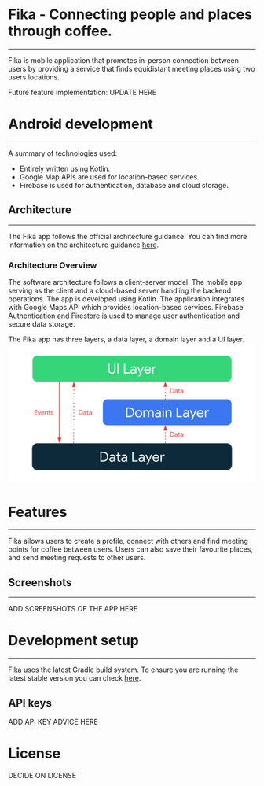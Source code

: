 # Fika - Connecting people and places through coffee.
***
Fika is mobile application that promotes in-person connection between users by providing a service that finds equidistant meeting places using two users locations.

Future feature implementation: UPDATE HERE

# Android development
***
A summary of technologies used:
* Entirely written using Kotlin.
* Google Map APIs are used for location-based services.
* Firebase is used for authentication, database and cloud storage.

## Architecture
***
The Fika app follows the official architecture guidance.  You can find more information on the architecture guidance [here](https://developer.android.com/topic/architecture).

### Architecture Overview
The software architecture follows a client-server model.  The mobile app serving as the client and
a cloud-based server handling the backend operations. The app is developed using Kotlin.  The application
integrates with Google Maps API which provides location-based services.  Firebase Authentication and
Firestore is used to manage user authentication and secure data storage.

The Fika app has three layers, a data layer, a domain layer and a UI layer. 
![App architecture](https://github.com/android/nowinandroid/blob/main/docs/images/architecture-1-overall.png)
# Features 
***
Fika allows users to create a profile, connect with others and find meeting points for coffee between users.  Users can also save their favourite places, and send meeting requests 
to other users. 

## Screenshots 
***
ADD SCREENSHOTS OF THE APP HERE

# Development setup
***
Fika uses the latest Gradle build system.  To ensure you are running the latest stable version you can check [here](https://developer.android.com/studio).

## API keys
ADD API KEY ADVICE HERE

# License
DECIDE ON LICENSE 



